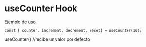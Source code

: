 # useCounter Hook

Ejemplo de uso:

```
const { counter, increment, decrement, reset} = useCounter(10);
```

useCounter() //recibe un valor por defecto
